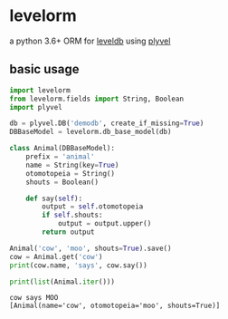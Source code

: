 # levelorm

a python 3.6+ ORM for [leveldb](http://leveldb.org) using [plyvel](https://plyvel.readthedocs.io/)

## basic usage

```python
import levelorm
from levelorm.fields import String, Boolean
import plyvel

db = plyvel.DB('demodb', create_if_missing=True)
DBBaseModel = levelorm.db_base_model(db)

class Animal(DBBaseModel):
    prefix = 'animal'
    name = String(key=True)
    otomotopeia = String()
    shouts = Boolean()

    def say(self):
        output = self.otomotopeia
        if self.shouts:
            output = output.upper()
        return output

Animal('cow', 'moo', shouts=True).save()
cow = Animal.get('cow')
print(cow.name, 'says', cow.say())

print(list(Animal.iter()))
```
```
cow says MOO
[Animal(name='cow', otomotopeia='moo', shouts=True)]
```
